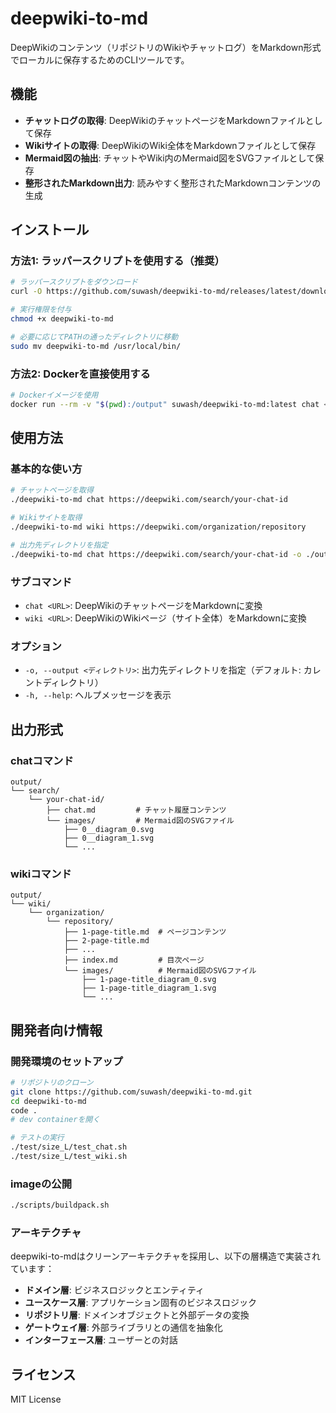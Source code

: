 # deepwiki-to-md

DeepWikiのコンテンツ（リポジトリのWikiやチャットログ）をMarkdown形式でローカルに保存するためのCLIツールです。

## 機能

- **チャットログの取得**: DeepWikiのチャットページをMarkdownファイルとして保存
- **Wikiサイトの取得**: DeepWikiのWiki全体をMarkdownファイルとして保存
- **Mermaid図の抽出**: チャットやWiki内のMermaid図をSVGファイルとして保存
- **整形されたMarkdown出力**: 読みやすく整形されたMarkdownコンテンツの生成

## インストール

### 方法1: ラッパースクリプトを使用する（推奨）

```bash
# ラッパースクリプトをダウンロード
curl -O https://github.com/suwash/deepwiki-to-md/releases/latest/download/deepwiki-to-md

# 実行権限を付与
chmod +x deepwiki-to-md

# 必要に応じてPATHの通ったディレクトリに移動
sudo mv deepwiki-to-md /usr/local/bin/
```

### 方法2: Dockerを直接使用する

```bash
# Dockerイメージを使用
docker run --rm -v "$(pwd):/output" suwash/deepwiki-to-md:latest chat <URL>
```

## 使用方法

### 基本的な使い方

```bash
# チャットページを取得
./deepwiki-to-md chat https://deepwiki.com/search/your-chat-id

# Wikiサイトを取得
./deepwiki-to-md wiki https://deepwiki.com/organization/repository

# 出力先ディレクトリを指定
./deepwiki-to-md chat https://deepwiki.com/search/your-chat-id -o ./output
```

### サブコマンド

- `chat <URL>`: DeepWikiのチャットページをMarkdownに変換
- `wiki <URL>`: DeepWikiのWikiページ（サイト全体）をMarkdownに変換

### オプション

- `-o, --output <ディレクトリ>`: 出力先ディレクトリを指定（デフォルト: カレントディレクトリ）
- `-h, --help`: ヘルプメッセージを表示

## 出力形式

### chatコマンド

```
output/
└── search/
    └── your-chat-id/
        ├── chat.md         # チャット履歴コンテンツ
        └── images/         # Mermaid図のSVGファイル
            ├── 0__diagram_0.svg
            ├── 0__diagram_1.svg
            └── ...
```

### wikiコマンド

```
output/
└── wiki/
    └── organization/
        └── repository/
            ├── 1-page-title.md  # ページコンテンツ
            ├── 2-page-title.md
            ├── ...
            ├── index.md         # 目次ページ
            └── images/          # Mermaid図のSVGファイル
                ├── 1-page-title_diagram_0.svg
                ├── 1-page-title_diagram_1.svg
                └── ...
```

## 開発者向け情報

### 開発環境のセットアップ

```bash
# リポジトリのクローン
git clone https://github.com/suwash/deepwiki-to-md.git
cd deepwiki-to-md
code .
# dev containerを開く

# テストの実行
./test/size_L/test_chat.sh
./test/size_L/test_wiki.sh
```

### imageの公開

```bash
./scripts/buildpack.sh
```

### アーキテクチャ

deepwiki-to-mdはクリーンアーキテクチャを採用し、以下の層構造で実装されています：

- **ドメイン層**: ビジネスロジックとエンティティ
- **ユースケース層**: アプリケーション固有のビジネスロジック
- **リポジトリ層**: ドメインオブジェクトと外部データの変換
- **ゲートウェイ層**: 外部ライブラリとの通信を抽象化
- **インターフェース層**: ユーザーとの対話

## ライセンス

MIT License
